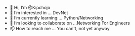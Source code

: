 - 👋 Hi, I’m @Kipchojo
- 👀 I’m interested in ... DevNet
- 🌱 I’m currently learning ... Python/Networking
- 💞️ I’m looking to collaborate on ...Networking For Engineers
- 📫 How to reach me ... You can't, not yet anyway

<!---
Kipchojo/Kipchojo is a ✨ special ✨ repository because its `README.md` (this file) appears on your GitHub profile.
You can click the Preview link to take a look at your changes.
--->
